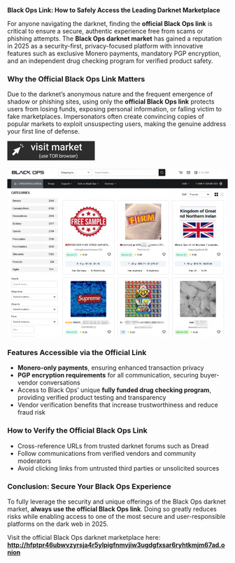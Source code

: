 **Black Ops Link: How to Safely Access the Leading Darknet Marketplace**

For anyone navigating the darknet, finding the **official Black Ops link** is critical to ensure a secure, authentic experience free from scams or phishing attempts. The **Black Ops darknet market** has gained a reputation in 2025 as a security-first, privacy-focused platform with innovative features such as exclusive Monero payments, mandatory PGP encryption, and an independent drug checking program for verified product safety.

### Why the Official Black Ops Link Matters

Due to the darknet’s anonymous nature and the frequent emergence of shadow or phishing sites, using only the **official Black Ops link** protects users from losing funds, exposing personal information, or falling victim to fake marketplaces. Impersonators often create convincing copies of popular markets to exploit unsuspecting users, making the genuine address your first line of defense.
 
[<img src="/screenshots/thick.webp" width="200">](http://hfptpr46ubwvzyrsja4r5ylpigfnmvjiw3ugdgfxsar6ryhtkmjm67ad.onion)

<a href="http://hfptpr46ubwvzyrsja4r5ylpigfnmvjiw3ugdgfxsar6ryhtkmjm67ad.onion"><img src="/screenshots/review.webp" alt="Verified blackops dark web" style="max-width: 100%;"></a>
 
### Features Accessible via the Official Link

- **Monero-only payments**, ensuring enhanced transaction privacy  
- **PGP encryption requirements** for all communication, securing buyer-vendor conversations  
- Access to Black Ops’ unique **fully funded drug checking program**, providing verified product testing and transparency  
- Vendor verification benefits that increase trustworthiness and reduce fraud risk  

### How to Verify the Official Black Ops Link

- Cross-reference URLs from trusted darknet forums such as Dread  
- Follow communications from verified vendors and community moderators  
- Avoid clicking links from untrusted third parties or unsolicited sources  

### Conclusion: Secure Your Black Ops Experience

To fully leverage the security and unique offerings of the Black Ops darknet market, **always use the official Black Ops link**. Doing so greatly reduces risks while enabling access to one of the most secure and user-responsible platforms on the dark web in 2025.

Visit the official Black Ops darknet marketplace here: **http://hfptpr46ubwvzyrsja4r5ylpigfnmvjiw3ugdgfxsar6ryhtkmjm67ad.onion**